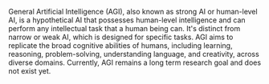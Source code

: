 General Artificial Intelligence (AGI), also known as strong AI or human-level AI, is a hypothetical AI that possesses human-level intelligence and can perform any intellectual task that a human being can. It's distinct from narrow or weak AI, which is designed for specific tasks. AGI aims to replicate the broad cognitive abilities of humans, including learning, reasoning, problem-solving, understanding language, and creativity, across diverse domains. Currently, AGI remains a long term research goal and does not exist yet.